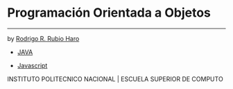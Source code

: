 # Programación Orientada a Objetos

---

<div>
by <a href="https://github.com/RubioHaro"> Rodrigo R. Rubio Haro</a>
</div>

- [JAVA](https://github.com/RubioHaro/POO-java.git)

- [Javascript](https://github.com/RubioHaro/POO-javascript.git)

INSTITUTO POLITECNICO NACIONAL | ESCUELA SUPERIOR DE COMPUTO
